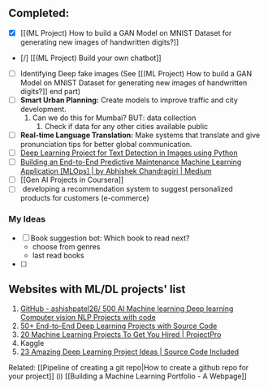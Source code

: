 
## Completed:
- [x] [[(ML Project) How to build a GAN Model on MNIST Dataset for generating new images of handwritten digits?]] 
- [/] [[(ML Project) Build your own chatbot]]
- [ ] Identifying Deep fake images (See [[(ML Project) How to build a GAN Model on MNIST Dataset for generating new images of handwritten digits?]] end part)
- [ ] **Smart Urban Planning:** Create models to improve traffic and city development.
	1. Can we do this for Mumbai? BUT: data collection 
		1. Check if data for any other cities available public 
- [ ] **Real-time Language Translation:** Make systems that translate and give pronunciation tips for better global communication.
- [ ] [Deep Learning Project for Text Detection in Images using Python](https://www.projectpro.io/project-use-case/text-detection-in-images-using-python) 
- [ ] [Building an End-to-End Predictive Maintenance Machine Learning Application \[MLOps\] | by Abhishek Chandragiri | Medium](https://medium.com/@abhishekgoud1212/building-an-end-to-end-predictive-maintenance-machine-learning-application-mlops-ecff82f5d103)   
- [ ] [[Gen AI Projects in Coursera]] 
- [ ]  developing a recommendation system to suggest personalized products for customers (e-commerce)

### My Ideas
- [ ] Book suggestion bot: Which book to read next? 
	- choose from genres
	- last read books
- [ ] 



## Websites with ML/DL projects' list
1. [GitHub - ashishpatel26/ 500 AI Machine learning Deep learning Computer vision NLP Projects with code](https://github.com/ashishpatel26/500-AI-Machine-learning-Deep-learning-Computer-vision-NLP-Projects-with-code?tab=readme-ov-file) 
2. [50+ End-to-End Deep Learning Projects with Source Code](https://www.projectpro.io/projects/data-science-projects/deep-learning-projects)
3. [20 Machine Learning Projects To Get You Hired | ProjectPro](https://medium.com/projectpro/20-machine-learning-projects-that-will-get-you-hired-in-2021-a89473f2d2c7) 
4. Kaggle
5. [23 Amazing Deep Learning Project Ideas | Source Code Included](https://data-flair.training/blogs/deep-learning-project-ideas/)



Related:
[[Pipeline of creating a git repo|How to create a github repo for your project]] (i)
[[Building a Machine Learning Portfolio - A Webpage]]